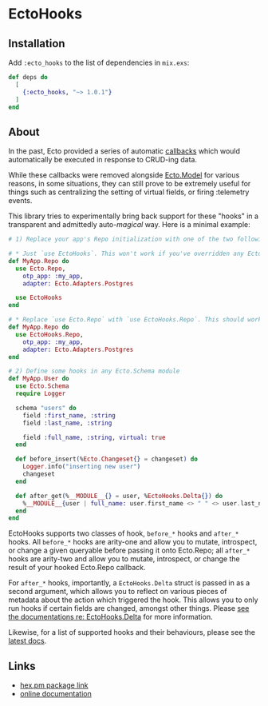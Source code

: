 # EctoHooks

## Installation

Add `:ecto_hooks` to the list of dependencies in `mix.exs`:

```elixir
def deps do
  [
    {:ecto_hooks, "~> 1.0.1"}
  ]
end
```

## About

In the past, Ecto provided a series of automatic [callbacks](https://hexdocs.pm/ecto/1.0.5/Ecto.Model.Callbacks.html) which would automatically be executed in response to CRUD-ing data.

While these callbacks were removed alongside [Ecto.Model](https://hexdocs.pm/ecto/1.0.5/Ecto.Model.html) for various reasons, in some situations, they can still prove to be extremely useful for things such as centralizing the setting of virtual fields, or firing :telemetry events.

This library tries to experimentally bring back support for these "hooks" in a transparent and admittedly auto-_magical_ way. Here is a minimal example:

```elixir
# 1) Replace your app's Repo initialization with one of the two following options:

# * Just `use EctoHooks`. This won't work if you've overridden any Ecto.Repo functions yourself
def MyApp.Repo do
  use Ecto.Repo,
    otp_app: :my_app,
    adapter: Ecto.Adapters.Postgres

  use EctoHooks
end

# * Replace `use Ecto.Repo` with `use EctoHooks.Repo`. This should work no matter what
def MyApp.Repo do
  use EctoHooks.Repo,
    otp_app: :my_app,
    adapter: Ecto.Adapters.Postgres
end

# 2) Define some hooks in any Ecto.Schema module
def MyApp.User do
  use Ecto.Schema
  require Logger

  schema "users" do
    field :first_name, :string
    field :last_name, :string

    field :full_name, :string, virtual: true
  end

  def before_insert(%Ecto.Changeset{} = changeset) do
    Logger.info("inserting new user")
    changeset
  end

  def after_get(%__MODULE__{} = user, %EctoHooks.Delta{}) do
    %__MODULE__{user | full_name: user.first_name <> " " <> user.last_name}
  end
end
```

EctoHooks supports two classes of hook, `before_*` hooks and `after_*` hooks. All `before_*` hooks are arity-one and allow you to mutate, introspect, or change a given queryable before passing it onto Ecto.Repo; all `after_*` hooks are arity-two and allow you to mutate, introspect, or change the result of your hooked Ecto.Repo callback.

For `after_*` hooks, importantly, a `EctoHooks.Delta` struct is passed in as a second argument, which allows you to reflect on various pieces of metadata about the action which triggered the hook. This allows you to only run hooks if certain fields are changed, amongst other things. Please [see the documentations re: EctoHooks.Delta](https://hexdocs.pm/ecto_hooks/EctoHooks.Delta.html) for more information.

Likewise, for a list of supported hooks and their behaviours, please see the [latest docs](https://hexdocs.pm/ecto_hooks/EctoHooks.Repo.html).

## Links

- [hex.pm package link](https://hex.pm/packages/ecto_hooks)
- [online documentation](https://hexdocs.pm/ecto_hooks/EctoHooks.Repo.html)
